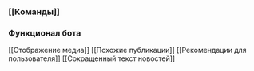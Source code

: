 ### [[Команды]]

### Функционал бота
[[Отображение медиа]]
[[Похожие публикации]]
[[Рекомендации для пользователя]]
[[Сокращенный текст новостей]]
